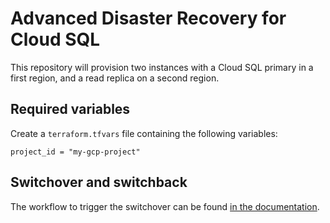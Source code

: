 # Advanced Disaster Recovery for Cloud SQL

This repository will provision two instances with a Cloud SQL primary in a first region, and a read replica on a second region.

## Required variables

Create a `terraform.tfvars` file containing the following variables:

```
project_id = "my-gcp-project"
```

## Switchover and switchback

The workflow to trigger the switchover can be found [in the documentation](https://registry.terraform.io/providers/hashicorp/google/latest/docs/guides/sql_instance_switchover#postgresql).
